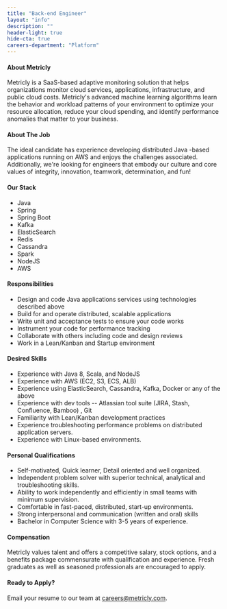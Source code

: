```yaml
---
title: "Back-end Engineer"
layout: "info"
description: ""
header-light: true
hide-cta: true
careers-department: "Platform"
---
```

#### About Metricly

Metricly is a SaaS-based adaptive monitoring solution that helps organizations monitor cloud services, applications, infrastructure, and public cloud costs. Metricly's advanced machine learning algorithms learn the behavior and workload patterns of your environment to optimize your resource allocation, reduce your cloud spending, and identify performance anomalies that matter to your business.

#### About The Job

The ideal candidate has experience developing distributed Java -based applications running on AWS and enjoys the challenges associated. Additionally, we're looking for engineers that embody our culture and core values of integrity, innovation, teamwork, determination, and fun!

#### Our Stack

-   Java
-   Spring
-   Spring Boot
-   Kafka
-   ElasticSearch
-   Redis
-   Cassandra
-   Spark
-   NodeJS
-   AWS

#### Responsibilities

-   Design and code Java applications services using technologies described above
-   Build for and operate distributed, scalable applications
-   Write unit and acceptance tests to ensure your code works
-   Instrument your code for performance tracking
-   Collaborate with others including code and design reviews
-   Work in a Lean/Kanban and Startup environment

#### Desired Skills

-   Experience with Java 8, Scala, and NodeJS
-   Experience with AWS (EC2, S3, ECS, ALB)
-   Experience using ElasticSearch, Cassandra, Kafka, Docker or any of the above
-   Experience with dev tools -- Atlassian tool suite (JIRA, Stash, Confluence, Bamboo) , Git
-   Familiarity with Lean/Kanban development practices
-   Experience troubleshooting performance problems on distributed application servers.
-   Experience with Linux-based environments.

#### Personal Qualifications

-   Self-motivated, Quick learner, Detail oriented and well organized.
-   Independent problem solver with superior technical, analytical and troubleshooting skills.
-   Ability to work independently and efficiently in small teams with minimum supervision.
-   Comfortable in fast-paced, distributed, start-up environments.
-   Strong interpersonal and communication (written and oral) skills
-   Bachelor in Computer Science with 3-5 years of experience.

#### Compensation

Metricly values talent and offers a competitive salary, stock options, and a benefits package commensurate with qualification and experience. Fresh graduates as well as seasoned professionals are encouraged to apply.

#### Ready to Apply?

Email your resume to our team at <careers@metricly.com>.
